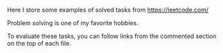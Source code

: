 Here I store some examples of solved tasks from https://leetcode.com/

Problem solving is one of my favorite hobbies.

To evaluate these tasks, you can follow links from the commented section on the top of each file.
